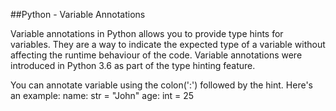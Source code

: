 ##Python - Variable Annotations

Variable annotations in Python allows you to provide type hints for variables. They are a way to indicate the expected type of a variable without affecting the runtime behaviour of the code. Variable annotations were introduced in Python 3.6 as part of the type hinting feature. 

You can annotate variable using the colon(':') followed by the hint. Here's an example:
    name: str = "John"
    age: int = 25
